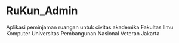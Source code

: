 # RuKun_Admin
Aplikasi peminjaman ruangan untuk civitas akademika Fakultas Ilmu Komputer Universitas Pembangunan Nasional Veteran Jakarta
